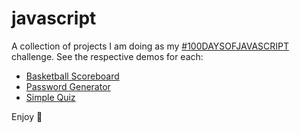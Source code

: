 # javascript

A collection of projects I am doing as my [#100DAYSOFJAVASCRIPT](https://github.com/topics/100daysofjavascript) challenge. See the respective demos for each:
- [Basketball Scoreboard](https://tapiwamla.github.io/javascript/basketball-scoreboard)
- [Password Generator](https://tapiwamla.github.io/javascript/password-generator)
- [Simple Quiz](https://tapiwamla.github.io/javascript/simple-quiz)

Enjoy 🚀
